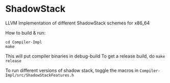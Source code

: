 # ShadowStack
LLVM Implementation of different ShadowStack schemes for x86_64

How to build & run:
```
cd Compiler-Impl
make
```

This will put compiler binaries in debug-build
To get a release build, do
`make release`


To run different versions of shadow stack, toggle the macros in `Compiler-Impl/src/ShadowStackFeatures.h`
